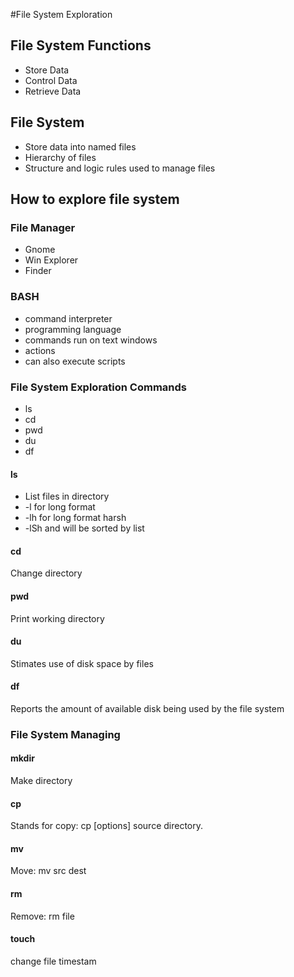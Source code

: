 #File System Exploration

## File System Functions

- Store Data
- Control Data
- Retrieve Data

## File System

- Store data into named files
- Hierarchy of files
- Structure and logic rules used to manage files

## How to explore file system

### File Manager

- Gnome
- Win Explorer
- Finder

### BASH

- command interpreter
- programming language
- commands run on text windows
- actions
- can also execute scripts

### File System Exploration Commands

- ls
- cd 
- pwd
- du
- df

#### ls

- List files in directory
- -l for long format
- -lh for long format harsh
- -lSh and will be sorted by list 

#### cd

Change directory

#### pwd

Print working directory

#### du

Stimates use of disk space by files


#### df 

Reports the amount of available disk being used by the file system

### File System Managing

#### mkdir

Make directory

#### cp

Stands for copy: cp [options] source directory.

#### mv

Move: mv src dest

#### rm 

Remove: rm file

#### touch

change file timestam




